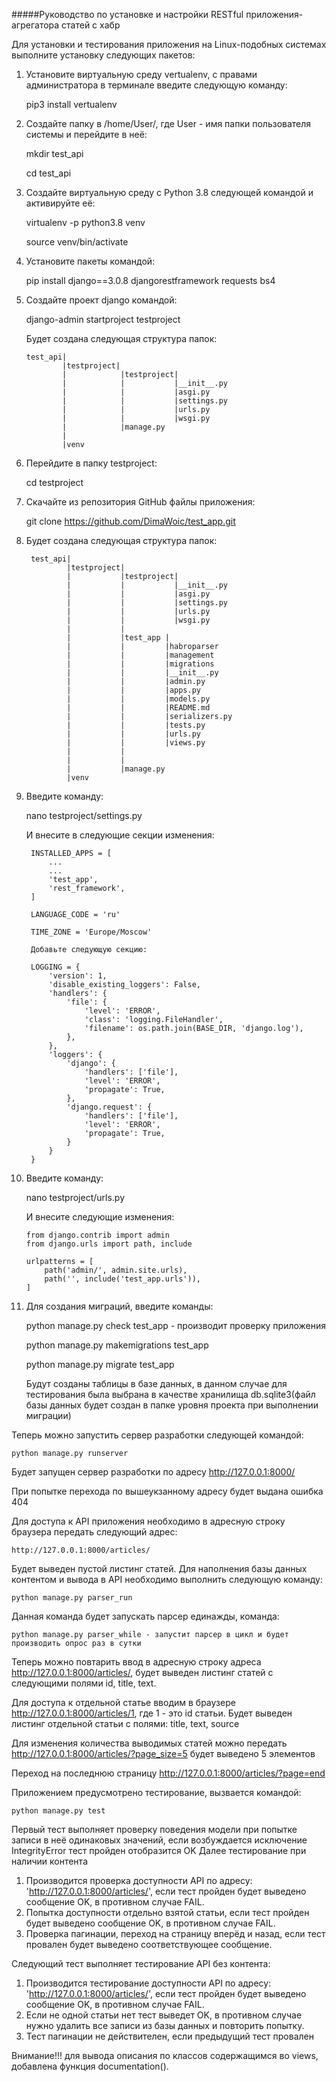 #####Руководство по установке и настройки RESTful приложения-агрегатора статей с хабр

   Для установки и тестирования приложения на Linux-подобных системах выполните установку следующих пакетов:
1. Установите виртуальную среду vertualenv, c правами администратора в терминале введите следующую команду:
    
    pip3 install vertualenv
    
2. Создайте папку в /home/User/, где User - имя папки пользователя системы и перейдите в неё:
    
    mkdir test_api
    
    cd test_api
    
3. Создайте виртуальную среду с Python 3.8 следующей командой и активируйте её:
    
    virtualenv -p python3.8 venv
    
    source venv/bin/activate
    
4. Установите пакеты командой:
    
    pip install django==3.0.8 djangorestframework requests bs4

5. Создайте проект django командой:

    django-admin startproject testproject
   
   Будет создана следующая структура папок:
   
       test_api|
               |testproject|
               |            |testproject|
               |            |           |__init__.py
               |            |           |asgi.py
               |            |           |settings.py
               |            |           |urls.py
               |            |           |wsgi.py
               |            |manage.py
               |
               |venv
6. Перейдите в папку testproject:

    cd testproject
    
7. Скачайте из репозитория GitHub файлы приложения:
    
    git clone https://github.com/DimaWoic/test_app.git

8. Будет создана следующая структура папок:

        test_api|
                |testproject|
                |           |testproject|
                |           |           |__init__.py
                |           |           |asgi.py
                |           |           |settings.py
                |           |           |urls.py
                |           |           |wsgi.py
                |           |
                |           |test_app |
                |           |         |habroparser
                |           |         |management
                |           |         |migrations
                |           |         |__init__.py
                |           |         |admin.py
                |           |         |apps.py
                |           |         |models.py
                |           |         |README.md
                |           |         |serializers.py
                |           |         |tests.py
                |           |         |urls.py
                |           |         |views.py
                |           |         
                |           |
                |           |manage.py
                |venv

9. Введите команду:
    
    nano testproject/settings.py
    
    И внесите в следующие секции изменения:
    
        INSTALLED_APPS = [
            ...
            ...
            'test_app',
            'rest_framework',
        ]

        LANGUAGE_CODE = 'ru'

        TIME_ZONE = 'Europe/Moscow'
        
        Добавьте следующую секцию:

        LOGGING = {
            'version': 1,
            'disable_existing_loggers': False,
            'handlers': {
                'file': {
                    'level': 'ERROR',
                    'class': 'logging.FileHandler',
                    'filename': os.path.join(BASE_DIR, 'django.log'),
                },
            },
            'loggers': {
                'django': {
                    'handlers': ['file'],
                    'level': 'ERROR',
                    'propagate': True,
                },
                'django.request': {
                    'handlers': ['file'],
                    'level': 'ERROR',
                    'propagate': True,
                }
            }
        }

10. Введите команду:
    
    nano testproject/urls.py
    
    И внесите следующие изменения:
    
        from django.contrib import admin
        from django.urls import path, include
    
        urlpatterns = [
            path('admin/', admin.site.urls),
            path('', include('test_app.urls')),
        ]
        
11. Для создания миграций, введите команды:

    python manage.py check test_app - производит проверку приложения
    
    python manage.py makemigrations test_app
    
    python manage.py migrate test_app
    
    Будут созданы таблицы в базе данных, в данном случае для тестирования была выбрана в качестве 
    хранилища db.sqlite3(файл базы данных будет создан в папке уровня проекта при выполнении
    миграции)
    
Теперь можно запустить сервер разработки следующей командой:

    python manage.py runserver
    
Будет запущен сервер разработки по адресу  http://127.0.0.1:8000/

При попытке перехода по вышеукзанному адресу будет выдана ошибка 404

Для доступа к API приложения необходимо в адресную строку браузера передать следующий адрес:

    http://127.0.0.1:8000/articles/
    
Будет выведен пустой листинг статей. Для наполнения базы данных контентом и вывода в API
необходимо выполнить следующую команду:
    
    python manage.py parser_run

Данная команда будет запускать парсер единажды, команда:
    
    python manage.py parser_while - запустит парсер в цикл и будет производить опрос раз в сутки

Теперь можно повтарить ввод в адресную строку адреса http://127.0.0.1:8000/articles/, будет выведен
листинг статей с следующими полями id, title, text.

Для доступа к отдельной статье вводим в браузере http://127.0.0.1:8000/articles/1, где 1 - это id
статьи. Будет выведен листинг отдельной статьи с полями: title, text, source

Для изменения количества выводимых статей можно передать http://127.0.0.1:8000/articles/?page_size=5
будет выведено 5 элементов

Переход на последнюю страницу http://127.0.0.1:8000/articles/?page=end

Приложением предусмотрено тестирование, вызвается командой:

    python manage.py test

Первый тест выполняет проверку поведения модели при попытке записи в неё одинаковых значений, если возбуждается 
исключение IntegrityError тест пройден отобразится OK
Далее тестирование при наличии контента

1. Производится проверка доступности API по адресу: 'http://127.0.0.1:8000/articles/', если тест пройден будет 
выведено сообщение OK, в противном случае FAIL. 
2. Попытка доступности отдельно взятой статьи, если тест пройден будет выведено сообщение OK, в противном случае FAIL.
3. Проверка пагинации, переход на страницу вперёд и назад, если тест провален будет выведено соответствующее сообщение.

Следующий тест выполняет тестирование API без контента:

1. Производится тестирование доступности API по адресу: 'http://127.0.0.1:8000/articles/', если тест пройден будет 
выведено сообщение OK, в противном случае FAIL. 
2. Если не одной статьи нет тест выведет OK, в противном случае нужно удалить все записи из базы данных и повторить
попытку.
3. Тест пагинации не действителен, если предыдущий тест провален

Внимание!!! для вывода описания по классов содержащимся во views, добавлена
функция documentation().